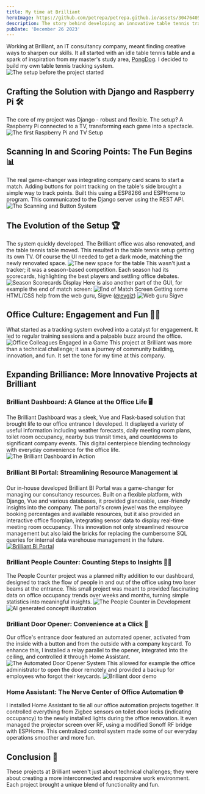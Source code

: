```yaml
---
title: My time at Brilliant
heroImage: https://github.com/petrepa/petrepa.github.io/assets/30476405/9ce173bb-c117-4844-aefb-ef40b076c867
description: The story behind developing an innovative table tennis tracking system at Brilliant, using Django, Raspberry Pi, and some DIY ingenuity along with other projects.
pubDate: 'December 26 2023'
---
```


Working at Brilliant, an IT consultancy company, meant finding creative ways to sharpen our skills. It all started with an idle table tennis table and a spark of inspiration from my master's study area, [PongDog](https://github.com/jakvah/PongDog). I decided to build my own table tennis tracking system. 
![The setup before the project started](https://github.com/petrepa/petrepa.github.io/assets/30476405/9fba8d1c-dd8d-4616-9938-8b1ec66ae10a)

## Crafting the Solution with Django and Raspberry Pi 🛠️
The core of my project was Django - robust and flexible. The setup? A Raspberry Pi connected to a TV, transforming each game into a spectacle.
![The first Raspberry Pi and TV Setup](https://github.com/petrepa/petrepa.github.io/assets/30476405/3aafb2e4-99e9-44ce-8542-2d55cb2dd162)

## Scanning In and Scoring Points: The Fun Begins 📊
The real game-changer was integrating company card scans to start a match. Adding buttons for point tracking on the table's side brought a simple way to track points. Built this using a ESP8266 and ESPHome to program. This communicated to the Django server using the REST API.
![The Scanning and Button System](https://github.com/petrepa/petrepa.github.io/assets/30476405/7bdc7b0e-b8f4-4d73-884b-3290418f72c2)

## The Evolution of the Setup 🏆
The system quickly developed. The Brilliant office was also renovated, and the table tennis table moved. This resulted in the table tennis setup getting its own TV. Of course the UI needed to get a dark mode, matching the newly renovated space.
![The new space for the table](https://github.com/petrepa/petrepa.github.io/assets/30476405/82567ed9-780f-4a0c-883b-d928c6498ce3)
This wasn't just a tracker; it was a season-based competition. Each season had its scorecards, highlighting the best players and settling office debates.
![Season Scorecards Display](https://github.com/petrepa/petrepa.github.io/assets/30476405/b6c0dd00-b421-44e6-8f92-4cd41b6ffdc1)
Here is also another part of the GUI, for example the end of match screen:
![End of Match Screen](https://github.com/petrepa/petrepa.github.io/assets/30476405/b1be49e7-f844-4002-aba5-4b32041b4592)
Getting some HTML/CSS help from the web guru, Sigve ([@evgiz](https://github.com/evgiz))
![Web guru Sigve](https://github.com/petrepa/petrepa.github.io/assets/30476405/ccec03b7-43ab-4258-9be2-6df369d3ecb0)

## Office Culture: Engagement and Fun 🤾‍♂️
What started as a tracking system evolved into a catalyst for engagement. It led to regular training sessions and a palpable buzz around the office.
![Office Colleagues Engaged in a Game](https://github.com/petrepa/petrepa.github.io/assets/30476405/0588300f-6665-4d73-9e6e-1cdfc364b460)
This project at Brilliant was more than a technical challenge; it was a journey of community building, innovation, and fun. It set the tone for my time at this company.

## Expanding Brilliance: More Innovative Projects at Brilliant
### Brilliant Dashboard: A Glance at the Office Life 🖥️
The Brilliant Dashboard was a sleek, Vue and Flask-based solution that brought life to our office entrance I developed. It displayed a variety of useful information including weather forecasts, daily meeting room plans, toilet room occupancy, nearby bus transit times, and countdowns to significant company events. This digital centerpiece blending technology with everyday convenience for the office life.
![The Brilliant Dashboard in Action](https://github.com/petrepa/petrepa.github.io/assets/30476405/37455229-acd9-4622-9c9a-f266fa9361b9)

### Brilliant BI Portal: Streamlining Resource Management 📊
Our in-house developed Brilliant BI Portal was a game-changer for managing our consultancy resources. Built on a flexible platform, with Django, Vue and various databases, it provided glanceable, user-friendly insights into the company. The portal's crown jewel was the employee booking percentages and available resources, but it also provided an interactive office floorplan, integrating sensor data to display real-time meeting room occupancy. This innovation not only streamlined resource management but also laid the bricks for replacing the cumbersome SQL queries for internal data warehouse management in the future.
[![Brilliant BI Portal](https://github.com/petrepa/petrepa.github.io/assets/30476405/edbcfa36-f0db-43da-8efc-384738df83f6)](https://github.com/petrepa/petrepa.github.io/assets/30476405/44769518-cdf1-4e44-9c77-42b500ea120e
)

### Brilliant People Counter: Counting Steps to Insights 🚶‍♂️
The People Counter project was a planned nifty addition to our dashboard, designed to track the flow of people in and out of the office using two laser beams at the entrance. This small project was meant to provided fascinating data on office occupancy trends over weeks and months, turning simple statistics into meaningful insights.
![The People Counter in Development](https://github.com/petrepa/petrepa.github.io/assets/30476405/fdfe4f3e-092c-4c12-97e6-833101fcc308)
![AI generated conceptt illustration](https://github.com/petrepa/petrepa.github.io/assets/30476405/40e1411e-1b8c-47bf-8d48-bd3b30959b60)

### Brilliant Door Opener: Convenience at a Click 🚪
Our office's entrance door featured an automated opener, activated from the inside with a button and from the outside with a company keycard. To enhance this, I installed a relay parallel to the opener, integrated into the ceiling, and controlled it through Home Assistant. 
![The Automated Door Opener System](https://github.com/petrepa/petrepa.github.io/assets/30476405/edf145b9-e432-4e68-862e-d3caff8b92a4)
This allowed for example the office administrator to open the door remotely and provided a backup for employees who forgot their keycards.
![Brilliant door demo](https://github.com/petrepa/petrepa.github.io/assets/30476405/3558d274-3de5-461e-838b-0d433d6d75c9)

### Home Assistant: The Nerve Center of Office Automation 🌐
I installed Home Assistant to tie all our office automation projects together. It controlled everything from Zigbee sensors on toilet door locks (indicating occupancy) to the newly installed lights during the office renovation. It even managed the projector screen over RF, using a modified Sonoff RF bridge with ESPHome. This centralized control system made some of our everyday operations smoother and more fun.

## Conclusion 🔄
These projects at Brilliant weren't just about technical challenges; they were about creating a more interconnected and responsive work environment. Each project brought a unique blend of functionality and fun.
